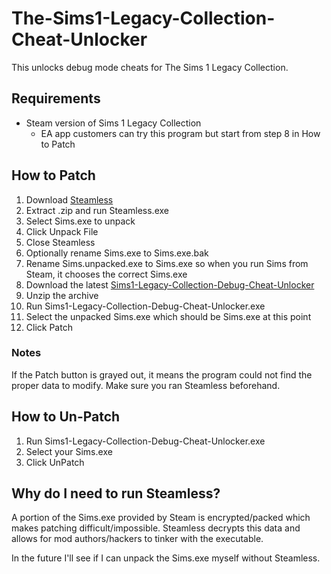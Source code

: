 # The-Sims1-Legacy-Collection-Cheat-Unlocker

This unlocks debug mode cheats for The Sims 1 Legacy Collection.

## Requirements

* Steam version of Sims 1 Legacy Collection
  * EA app customers can try this program but start from step 8 in How to Patch

## How to Patch

1. Download [Steamless](https://github.com/atom0s/Steamless)
2. Extract .zip and run Steamless.exe
3. Select Sims.exe to unpack
4. Click Unpack File
5. Close Steamless
6. Optionally rename Sims.exe to Sims.exe.bak
7. Rename Sims.unpacked.exe to Sims.exe so when you run Sims from Steam, it chooses the correct Sims.exe
8. Download the latest [Sims1-Legacy-Collection-Debug-Cheat-Unlocker](https://github.com/FaithBeam/The-Sims1-Legacy-Collection-Cheat-Unlocker/releases)
9. Unzip the archive
10. Run Sims1-Legacy-Collection-Debug-Cheat-Unlocker.exe
11. Select the unpacked Sims.exe which should be Sims.exe at this point
12. Click Patch

### Notes

If the Patch button is grayed out, it means the program could not find the proper data to modify. Make sure you ran 
Steamless beforehand.

## How to Un-Patch

1. Run Sims1-Legacy-Collection-Debug-Cheat-Unlocker.exe
2. Select your Sims.exe
3. Click UnPatch

## Why do I need to run Steamless?

A portion of the Sims.exe provided by Steam is encrypted/packed which makes patching difficult/impossible. Steamless decrypts this 
data and allows for mod authors/hackers to tinker with the executable.

In the future I'll see if I can unpack the Sims.exe myself without Steamless.